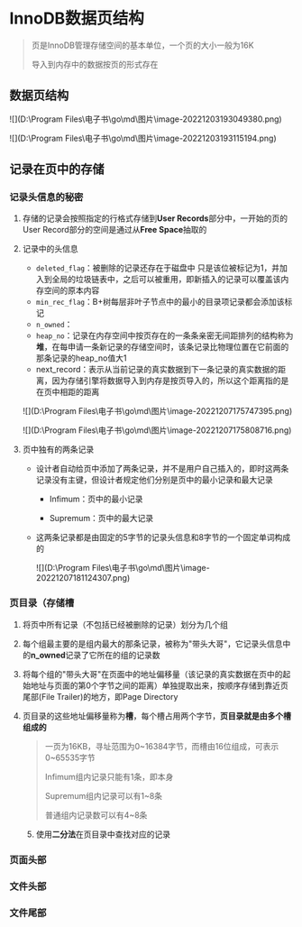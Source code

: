 # InnoDB数据页结构

> 页是InnoDB管理存储空间的基本单位，一个页的大小一般为16K
>
> 导入到内存中的数据按页的形式存在

## 数据页结构

![](D:\Program Files\电子书\go\md\图片\image-20221203193049380.png)

![](D:\Program Files\电子书\go\md\图片\image-20221203193115194.png)

## 记录在页中的存储

### 记录头信息的秘密

1. 存储的记录会按照指定的行格式存储到**User Records**部分中，一开始的页的User Record部分的空间是通过从**Free Space**抽取的

2. 记录中的头信息

   - `deleted_flag`：被删除的记录还存在于磁盘中 只是该位被标记为1，并加入到全局的垃圾链表中，之后可以被重用，即新插入的记录可以覆盖该内存空间的原本内容
   - `min_rec_flag`：B+树每层非叶子节点中的最小的目录项记录都会添加该标记
   - `n_owned`：
   - `heap_no`：记录在内存空间中按页存在的一条条亲密无间距排列的结构称为**堆**，在每申请一条新记录的存储空间时，该条记录比物理位置在它前面的那条记录的heap_no值大1
   - next_record：表示从当前记录的真实数据到下一条记录的真实数据的距离，因为存储引擎将数据导入到内存是按页导入的，所以这个距离指的是在页中相距的距离

   ![](D:\Program Files\电子书\go\md\图片\image-20221207175747395.png)

   ![](D:\Program Files\电子书\go\md\图片\image-20221207175808716.png)

3. 页中独有的两条记录

   - 设计者自动给页中添加了两条记录，并不是用户自己插入的，即时这两条记录没有主键，但设计者规定他们分别是页中的最小记录和最大记录

     - Infimum：页中的最小记录

     - Supremum：页中的最大记录

   - 这两条记录都是由固定的5字节的记录头信息和8字节的一个固定单词构成的

     ![](D:\Program Files\电子书\go\md\图片\image-20221207181124307.png)

### 页目录（存储槽

1. 将页中所有记录（不包括已经被删除的记录）划分为几个组

2. 每个组最主要的是组内最大的那条记录，被称为"带头大哥"，它记录头信息中的**n_owned**记录了它所在的组的记录数

3. 将每个组的"带头大哥"在页面中的地址偏移量（该记录的真实数据在页中的起始地址与页面的第0个字节之间的距离）单独提取出来，按顺序存储到靠近页尾部(File Trailer)的地方，即Page Directory

4. 页目录的这些地址偏移量称为**槽**，每个槽占用两个字节，**页目录就是由多个槽组成的**

   > 一页为16KB，寻址范围为0~16384字节，而槽由16位组成，可表示0~65535字节
   >
   > Infimum组内记录只能有1条，即本身
   >
   > Supremum组内记录可以有1~8条
   >
   > 普通组内记录数可以有4~8条

	5. 使用**二分法**在页目录中查找对应的记录

### 页面头部

### 文件头部

### 文件尾部